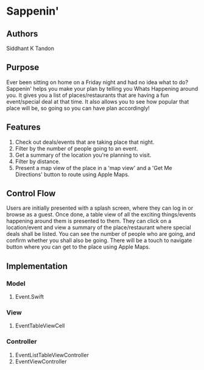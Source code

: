 # Sappenin'

## Authors

Siddhant K Tandon

## Purpose

Ever been sitting on home on a Friday night and had no idea what to do? Sappenin' helps you make your plan by telling you Whats Happening around you. It gives you a list of places/restaurants that are having a fun event/special deal at that time. It also allows you to see how popular that place will be, so going so you can have plan accordingly!

## Features

1. Check out deals/events that are taking place that night.
2. Filter by the number of people going to an event.
3. Get a summary of the location you're planning to visit.
4. Filter by distance.
5. Present a map view of the place in a 'map view' and a 'Get Me Directions' button to route using Apple Maps.

## Control Flow

Users are initially presented with a splash screen, where they can log in or browse as a guest. Once done, a table view of all the exciting things/events happening around them is presented to them. They can click on a location/event and view a summary of the place/restaurant where special deals shall be listed. You can see the number of people who are going, and confirm whether you shall also be going. There will be a touch to navigate button where you can get to the place using Apple Maps.

## Implementation

### Model

1. Event.Swift

### View

1. EventTableViewCell

### Controller

1. EventListTableViewController
2. EventViewController

